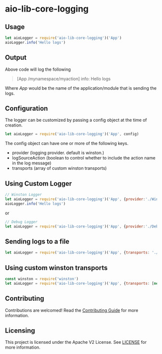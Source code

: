 # aio-lib-core-logging

## Usage
```javascript
let aioLogger = require('aio-lib-core-logging')('App')
aioLogger.info('Hello logs')
```

## Output
Above code will log the following
> [App /mynamespace/myaction] info: Hello logs

Where _App_ would be the name of the application/module that is sending the logs.

## Configuration
The logger can be customized by passing a config object at the time of creation.
```javascript
let aioLogger = require('aio-lib-core-logging')('App', config)
```
The config object can have one or more of the following keys.
- provider (logging provider. default is winston.)
- logSourceAction (boolean to control whether to include the action name in the log message)
- transports (array of custom winston transports)

## Using Custom Logger
```javascript
// Winston Logger
let aioLogger = require('aio-lib-core-logging')('App', {provider:'./WinstonLogger'})
aioLogger.info('Hello logs')
```
or
```javascript
// Debug Logger
let aioLogger = require('aio-lib-core-logging')('App', {provider:'./DebugLogger'})
```

## Sending logs to a file
```javascript
let aioLogger = require('aio-lib-core-logging')('App', {transports: './logfile.txt' })
```

## Using custom winston transports
```javascript
const winston = require('winston')
let aioLogger = require('aio-lib-core-logging')('App', {transports: [new winston.transports.File({ filename: './winstoncustomfilelog.txt' })]})
```

## Contributing

Contributions are welcomed! Read the [Contributing Guide](./.github/CONTRIBUTING.md) for more information.

## Licensing

This project is licensed under the Apache V2 License. See [LICENSE](LICENSE) for more information.
